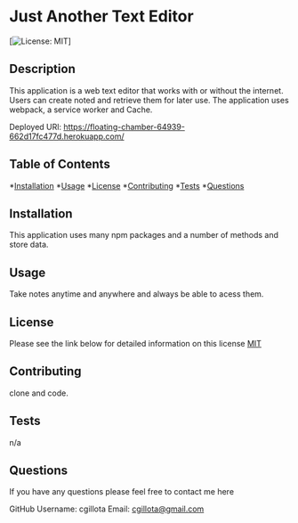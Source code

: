 # Just Another Text Editor 
   [![License: MIT](https://img.shields.io/badge/License-MIT-yellow.svg)]

  ## Description
   This application is a web text editor that works with or without the internet. Users can create noted and retrieve them for later use. The application uses webpack, a service worker and Cache. 

   Deployed URl: https://floating-chamber-64939-662d17fc477d.herokuapp.com/


  ## Table of Contents
  *[Installation](#installation)
  *[Usage](#usage)
  *[License](#license)
  *[Contributing](#contributing)
  *[Tests](#tests)
  *[Questions](#questions)

  ## Installation
 
  This application uses many npm packages and a number of methods and store data.

  ## Usage
  
  Take notes anytime and anywhere and always be able to acess them. 

  ## License 

  Please see the link below for detailed information on this license
  [MIT](https://opensource.org/licenses/MIT)

  ## Contributing
  clone and code.

  ## Tests
  n/a

  ## Questions 

  If you have any questions please feel free to contact me here  

  GitHub Username: cgillota
  Email: cgillota@gmail.com


